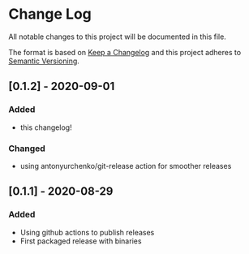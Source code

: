 # Change Log

All notable changes to this project will be documented in this file.

The format is based on [Keep a Changelog](http://keepachangelog.com/)
and this project adheres to [Semantic Versioning](http://semver.org/).

## [0.1.2] - 2020-09-01

### Added

- this changelog!

### Changed

- using antonyurchenko/git-release action for smoother releases

## [0.1.1] - 2020-08-29

### Added

- Using github actions to publish releases
- First packaged release with binaries
